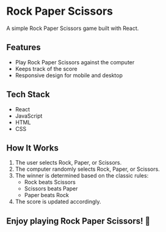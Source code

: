 # Rock Paper Scissors

A simple Rock Paper Scissors game built with React.

## Features

- Play Rock Paper Scissors against the computer
- Keeps track of the score
- Responsive design for mobile and desktop

## Tech Stack

- React
- JavaScript
- HTML
- CSS

## How It Works

1. The user selects Rock, Paper, or Scissors.
2. The computer randomly selects Rock, Paper, or Scissors.
3. The winner is determined based on the classic rules:
    - Rock beats Scissors
    - Scissors beats Paper
    - Paper beats Rock
4. The score is updated accordingly.

<!-- ## Usage

1. Clone the repository:
    ```bash
    git clone https://github.com/yourusername/rock-paper-scissors.git
    ```
2. Navigate to the project directory:
    ```bash
    cd rock-paper-scissors
    ```
3. Install dependencies:
    ```bash
    npm install
    ```
4. Start the development server:
    ```bash
    npm start
    ```
5. Open your browser and go to `http://localhost:3000` to play the game. -->

## Enjoy playing Rock Paper Scissors! 🎉
